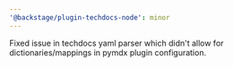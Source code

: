 ```yaml
---
'@backstage/plugin-techdocs-node': minor
---
```


Fixed issue in techdocs yaml parser which didn't allow for dictionaries/mappings in pymdx plugin configuration.
